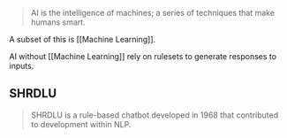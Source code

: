 > AI is the intelligence of machines; a series of techniques that make humans smart.

A subset of this is [[Machine Learning]]. 

AI without [[Machine Learning]] rely on rulesets to generate responses to inputs.
## SHRDLU
> SHRDLU is a rule-based chatbot developed in 1968 that contributed to development within NLP.

